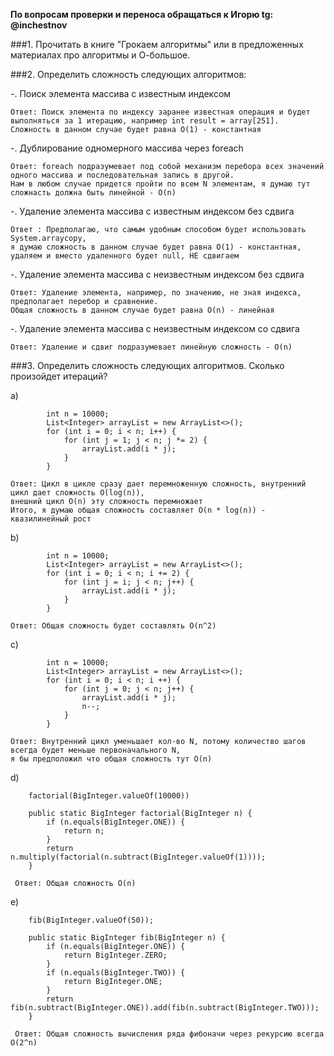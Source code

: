 **По вопросам проверки и переноса обращаться к Игорю tg: @inchestnov**

###1. Прочитать в книге "Грокаем алгоритмы" или в предложенных материалах про алгоритмы и О-большое.

###2. Определить сложность следующих алгоритмов:

-. Поиск элемента массива с известным индексом

    Ответ: Поиск элемента по индексу заранее известная операция и будет выполняться за 1 итерацию, например int result = array[251].
    Сложность в данном случае будет равнa O(1) - константная 

-. Дублирование одномерного массива через foreach

    Ответ: foreach подразумевает под собой механизм перебора всех значений одного массива и последовательная запись в другой.
    Нам в любом случае придется пройти по всем N элементам, я думаю тут сложнасть должна быть линейной - O(n)

-. Удаление элемента массива с известным индексом без сдвига

    Ответ : Предполагаю, что самым удобным способом будет использовать System.arraycopy, 
    я думаю сложность в данном случае будет равна O(1) - константная, удаляем и вместо удаленного будет null, НЕ сдвигаем

-. Удаление элемента массива с неизвестным индексом без сдвига

    Ответ: Удаление элемента, например, по значению, не зная индекса, предполагает перебор и сравнение.  
    Общая сложность в данном случае будет равна O(n) - линейная

-. Удаление элемента массива с неизвестным индексом со сдвига

    Ответ: Удаление и сдвиг подразумевает линейную сложность - O(n)

###3. Определить сложность следующих алгоритмов. Сколько произойдет итераций?

a)

```
        int n = 10000;
        List<Integer> arrayList = new ArrayList<>();
        for (int i = 0; i < n; i++) {
            for (int j = 1; j < n; j *= 2) {
                arrayList.add(i * j);
            }
        }
```
    Ответ: Цикл в цикле сразу дает перемноженную сложность, внутренний цикл дает сложность O(log(n)), 
    внешний цикл O(n) эту сложность перемножает
    Итого, я думаю общая сложность составляет O(n * log(n)) - квазилинейный рост
b)

```
        int n = 10000;
        List<Integer> arrayList = new ArrayList<>();
        for (int i = 0; i < n; i += 2) {
            for (int j = i; j < n; j++) {
                arrayList.add(i * j);
            }
        }
```
    Ответ: Общая сложность будет составлять O(n^2)

с)

```
        int n = 10000;
        List<Integer> arrayList = new ArrayList<>();
        for (int i = 0; i < n; i ++) {
            for (int j = 0; j < n; j++) {
                arrayList.add(i * j);
				n--;
            }
        }
```
    Ответ: Внутренний цикл уменьшает кол-во N, потому количество шагов всегда будет меньше первоначального N,
    я бы предположил что общая сложность тут O(n) 

d)
```	
    factorial(BigInteger.valueOf(10000))
	
    public static BigInteger factorial(BigInteger n) {
        if (n.equals(BigInteger.ONE)) {
            return n;
        }
        return n.multiply(factorial(n.subtract(BigInteger.valueOf(1))));
    }
```
     Ответ: Общая сложность O(n)

e)
```
    fib(BigInteger.valueOf(50));

    public static BigInteger fib(BigInteger n) {
        if (n.equals(BigInteger.ONE)) {
            return BigInteger.ZERO;
        }
        if (n.equals(BigInteger.TWO)) {
            return BigInteger.ONE;
        }
        return fib(n.subtract(BigInteger.ONE)).add(fib(n.subtract(BigInteger.TWO)));
    }
```
     Ответ: Общая сложность вычисления ряда фибоначи через рекурсию всегда O(2^n)